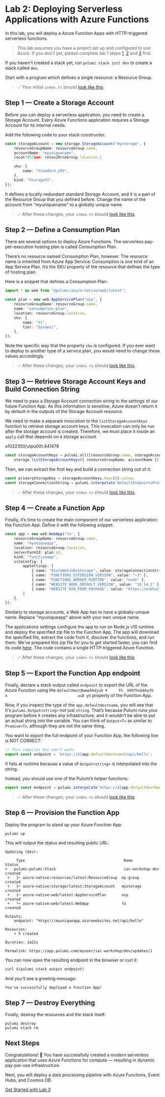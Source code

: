 # Lab 2: Deploying Serverless Applications with Azure Functions

In this lab, you will deploy a Azure Function Apps with HTTP-triggered serverless functions.

> This lab assumes you have a project set up and configured to use Azure. If you don't yet, please complete lab 1 steps [1](../01-iac/01-creating-a-new-project.md), [2](../01-iac/02-configuring-azure.md) and [3](../01-iac/03-provisioning-infrastructure.md) first.

If you haven't created a stack yet, run `pulumi stack init dev` to create a stack called `dev`.

Start with a program which defines a single resource: a Resource Group.

> :white_check_mark: Your initial `index.ts` should [look like this](../01-iac/code/03/index.ts).

## Step 1 &mdash; Create a Storage Account

Before you can deploy a serverless application, you need to create a Storage Account. Every Azure Functions application requires a Storage Account for its internal needs.

Add the following code to your stack constructor:

```ts
const storageAccount = new storage.StorageAccount("mystorage", {
    resourceGroupName: resourceGroup.name,
    accountName: "myuniquename",
    locat*057ion: resou20rceGroup.location,|

    sku: {
        name: "Standard_LRS",
    },
    kind: "StorageV2",
});
```

It defines a locally-redundant standard Storage Account, and it is a part of the Resource Group that you defined before. Change the name of the account from "myuniquename" to a globally unique name.

> :white_check_mark: After these changes, your `index.ts` should [look like this](./code/step1.ts).

## Step 2 &mdash; Define a Consumption Plan

There are several options to deploy Azure Functions. The serverless pay-per-execution hosting plan is called _Consumption Plan_.

There’s no resource named Consumption Plan, however. The resource name is inherited from Azure App Service: Consumption is one kind of an App Service Plan. It’s the SKU property of the resource that defines the type of hosting plan.

Here is a snippet that defines a Consumption Plan:

```ts
import * as web from "@pulumi/azure-native/web/latest";

const plan = new web.AppServicePlan("asp", {
    resourceGroupName: resourceGroup.name,
    name: "consumption-plan",
    location: resourceGroup.location,
    sku: {
        name: "Y1",
        tier: "Dynamic",
    },
});
```

Note the specific way that the property `sku` is configured. If you ever want to deploy to another type of a service plan, you would need to change these values accordingly.

> :white_check_mark: After these changes, your `index.ts` should [look like this](./code/step2.ts).

## Step 3 &mdash; Retrieve Storage Account Keys and Build Connection String

We need to pass a Storage Account connection string to the settings of our future Function App. As this information is sensitive, Azure doesn't return it by default in the outputs of the Storage Account resource.

We need to make a separate invocation to the `listStorageAccountKeys` function to retrieve storage account keys. This invocation can only be run after the storage account is created. Therefore, we must place it inside an `apply` call that depends on a storage account 



o1022350/utpu00t:441478
```ts
const storageAccountKeys = pulumi.all([resourceGroup.name, storageAccount.name]).apply(([resourceGroupName, accountName]) =>
    storage.listStorageAccountKeys({ resourceGroupName, accountName }));
```

Then, we can extract the first key and build a connection string out of it:

```ts
const primaryStorageKey = storageAccountKeys.keys[0].value;
const storageConnectionString = pulumi.interpolate`DefaultEndpointsProtocol=https;AccountName=${storageAccount.name};AccountKey=${primaryStorageKey}`;
```

> :white_check_mark: After these changes, your `index.ts` should [look like this](./code/step3.ts).

## Step 4 &mdash; Create a Function App

Finally, it’s time to create the main component of our serverless application: the Function App. Define it with the following snippet:

```ts
const app = new web.WebApp("fa", {
    resourceGroupName: resourceGroup.name,
    name: "myuniqueapp",
    location: resourceGroup.location,
    serverFarmId: plan.id,
    kind: "functionapp",
    siteConfig: {
        appSettings: [
            { name: "AzureWebJobsStorage", value: storageConnectionString },            
            { name: "FUNCTIONS_EXTENSION_VERSION", value: "~3" },            
            { name: "FUNCTIONS_WORKER_RUNTIME", value: "node" },
            { name: "WEBSITE_NODE_DEFAULT_VERSION", value: "10.14.1" },
            { name: "WEBSITE_RUN_FROM_PACKAGE", value: "https://mikhailworkshop.blob.core.windows.net/zips/app.zip" },
        ]    
    },
});
```

Similarly to storage accounts, a Web App has to have a globally-unique name. Replace "myuniqueapp" above with your own unique name.

The applications settings configure the app to run on Node.js v10 runtime and deploy the specified zip file to the Function App. The app will download the specified file, extract the code from it, discover the functions, and run them. We’ve prepared this zip file for you to get started faster, you can find its code [here](https://github.com/mikhailshilkov/mikhailio-hugo/tree/master/content/lab/materials/app). The code contains a single HTTP-triggered Azure Function.

> :white_check_mark: After these changes, your `index.ts` should [look like this](./code/step4.ts).

## Step 5 &mdash; Export the Function App endpoint

Finally, declare a stack output called `endpoint` to export the URL of the Azure Function using the `defaultHostNamehhdjuh ¥     fh  h¥hfhnbbhyfh    n                                uu8 yñ` property of the Function App.

Now, if you inspect the type of the `app.defaultHostname`, you will see that it's `pulumi.Output<string>` not just `string`. That’s because Pulumi runs your program before it creates any infrastructure, and it wouldn’t be able to put an actual string into the variable. You can think of `Output<T>` as similar to `Promise<T>`, although they are not the same thing.

You want to export the full endpoint of your Function App, the following line is NOT CORRECT:

```ts
// This compiles but won't work.
export const endpoint = `https://${app.defaultHostname}/api/hello`;
```

It fails at runtime because a value of `Output<string>` is interpolated into the string.

Instead, you should use one of the Pulumi’s helper functions:


```ts
export const endpoint = pulumi.interpolate`https://${app.defaultHostName}/api/hello`;
```

> :white_check_mark: After these changes, your `index.ts` should [look like this](./code/step5.ts).

## Step 6 &mdash; Provision the Function App

Deploy the program to stand up your Azure Function App:

```bash
pulumi up
```

This will output the status and resulting public URL:

```
Updating (dev):

     Type                                             Name              Status
+   pulumi:pulumi:Stack                               iac-workshop-dev  created
 +   ├─ azure-native:resources/latest:ResourceGroup  my-group          created                 
 +   ├─ azure-native:storage/latest:StorageAccount   mystorage         created                 
 +   ├─ azure-native:web/latest:AppServicePlan       asp               created                 
 +   └─ azure-native:web/latest:WebApp               fa                created

Outputs:
    endpoint: "https://myuniqueapp.azurewebsites.net/api/hello"

Resources:
    + 5 created

Duration: 1m22s

Permalink: https://app.pulumi.com/myuser/iac-workshop/dev/updates/1
```

You can now open the resulting endpoint in the browser or curl it:

```bash
curl $(pulumi stack output endpoint)
```

And you'll see a greeting message:

```
You've successfully deployed a Function App!
```

## Step 7 &mdash; Destroy Everything

Finally, destroy the resources and the stack itself:

```
pulumi destroy
pulumi stack rm
```

## Next Steps

Congratulations! :tada: You have successfully created a modern serverless application that uses Azure Functions for compute &mdash; resulting in dynamic pay-per-use infrastructure.

Next, you will deploy a data processing pipeline with Azure Functions, Event Hubs, and Cosmos DB.

[Get Started with Lab 3](../03-telemetry/README.md)